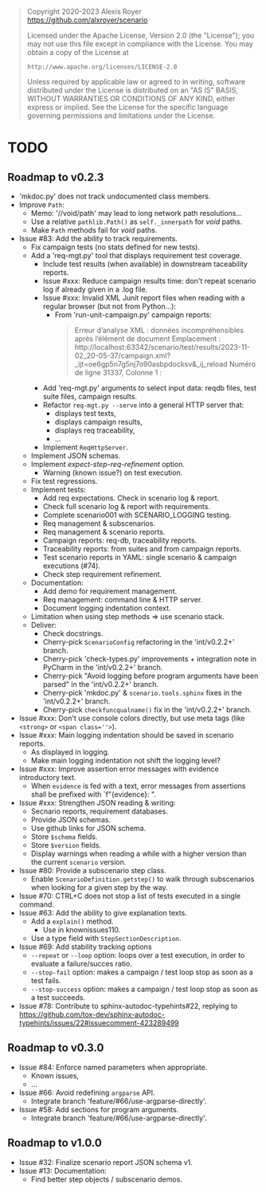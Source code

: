 > Copyright 2020-2023 Alexis Royer <https://github.com/alxroyer/scenario>
>
> Licensed under the Apache License, Version 2.0 (the "License");
> you may not use this file except in compliance with the License.
> You may obtain a copy of the License at
>
>     http://www.apache.org/licenses/LICENSE-2.0
>
> Unless required by applicable law or agreed to in writing, software
> distributed under the License is distributed on an "AS IS" BASIS,
> WITHOUT WARRANTIES OR CONDITIONS OF ANY KIND, either express or implied.
> See the License for the specific language governing permissions and
> limitations under the License.


# TODO

## Roadmap to v0.2.3

- 'mkdoc.py' does not track undocumented class members.
- Improve `Path`:
    - Memo: '//void/path' may lead to long network path resolutions...
    - Use a relative `pathlib.Path()` as `self._innerpath` for *void* paths.
    - Make `Path` methods fail for *void* paths.
- Issue #83: Add the ability to track requirements.
    - Fix campaign tests (no stats defined for new tests).
    - Add a 'req-mgt.py' tool that displays requirement test coverage.
        - Include test results (when available) in downstream taceability reports.
        - Issue #xxx: Reduce campaign results time: don't repeat scenario log if already given in a .log file.
        - Issue #xxx: Invalid XML Junit report files when reading with a regular browser (but not from Python...):
            - From 'run-unit-campaign.py' campaign reports:
              > Erreur d’analyse XML : données incompréhensibles après l’élément de document
              > Emplacement : http://localhost:63342/scenario/test/results/2023-11-02_20-05-37/campaign.xml?_ijt=oe6gp5n7g5nj7o90asbpdocksv&_ij_reload
              > Numéro de ligne 31337, Colonne 1 :
        - Add 'req-mgt.py' arguments to select input data: reqdb files, test suite files, campaign results.
        - Refactor `req-mgt.py --serve` into a general HTTP server that:
            - displays test texts,
            - displays campaign results,
            - displays req traceability,
            - ...
        - Implement `ReqHttpServer`.
    - Implement JSON schemas.
    - Implement *expect-step-req-refinement* option.
        - Warning (known issue?) on test execution.
    - Fix test regressions.
    - Implement tests:
        - Add req expectations. Check in scenario log & report.
        - Check full scenario log & report with requirements.
        - Complete scenario001 with SCENARIO_LOGGING testing.
        - Req management & subscenarios.
        - Req management & scenario reports.
        - Campaign reports: req-db, traceability reports.
        - Traceability reports: from suites and from campaign reports.
        - Test scenario reports in YAML: single scenario & campaign executions (#74).
        - Check step requirement refinement.
    - Documentation:
        - Add demo for requirement management.
        - Req management: command line & HTTP server.
        - Document logging indentation context.
    - Limitation when using step methods => use scenario stack.
    - Deliver:
        - Check docstrings.
        - Cherry-pick `ScenarioConfig` refactoring in the 'int/v0.2.2+' branch.
        - Cherry-pick 'check-types.py' improvements + integration note in PyCharm in the 'int/v0.2.2+' branch.
        - Cherry-pick "Avoid logging before program arguments have been parsed" in the 'int/v0.2.2+' branch.
        - Cherry-pick 'mkdoc.py' & `scenario.tools.sphinx` fixes in the 'int/v0.2.2+' branch.
        - Cherry-pick `checkfuncqualname()` fix in the 'int/v0.2.2+' branch.
- Issue #xxx: Don't use console colors directly, but use meta tags (like `<strong>` or `<span class=''>`).
- Issue #xxx: Main logging indentation should be saved in scenario reports.
    - As displayed in logging.
    - Make main logging indentation not shift the logging level?
- Issue #xxx: Improve assertion error messages with evidence introductory text.
    - When `evidence` is fed with a text, error messages from assertions shall be prefixed with `f"{evidence}: ".
- Issue #xxx: Strengthen JSON reading & writing:
    - Secnario reports, requirement databases.
    - Provide JSON schemas.
    - Use github links for JSON schema.
    - Store `$schema` fields.
    - Store `$version` fields.
    - Display warnings when reading a while with a higher version than the current `scenario` version.
- Issue #80: Provide a subscenario step class.
    - Enable `ScenarioDefinition.getstep()` to walk through subscenarios when looking for a given step by the way.
- Issue #70: CTRL+C does not stop a list of tests executed in a single command.
- Issue #63: Add the ability to give explanation texts.
    - Add a `explain()` method.
        - Use in knownissues110.
    - Use a type field with `StepSectionDescription`.
- Issue #69: Add stability tracking options
    - `--repeat` or `--loop` option: loops over a test execution, in order to evaluate a failure/succes ratio.
    - `--stop-fail` option: makes a campaign / test loop stop as soon as a test fails.
    - `--stop-success` option: makes a campaign / test loop stop as soon as a test succeeds.
- Issue #78: Contribute to sphinx-autodoc-typehints#22, replying to https://github.com/tox-dev/sphinx-autodoc-typehints/issues/22#issuecomment-423289499


## Roadmap to v0.3.0

- Issue #84: Enforce named parameters when appropriate.
    - Known issues,
    - ...
- Issue #66: Avoid redefining `argparse` API.
    - Integrate branch 'feature/#66/use-argparse-directly'.
- Issue #58: Add sections for program arguments.
    - Integrate branch 'feature/#66/use-argparse-directly'.


## Roadmap to v1.0.0

- Issue #32: Finalize scenario report JSON schema v1.
- Issue #13: Documentation:
    - Find better step objects / subscenario demos.
